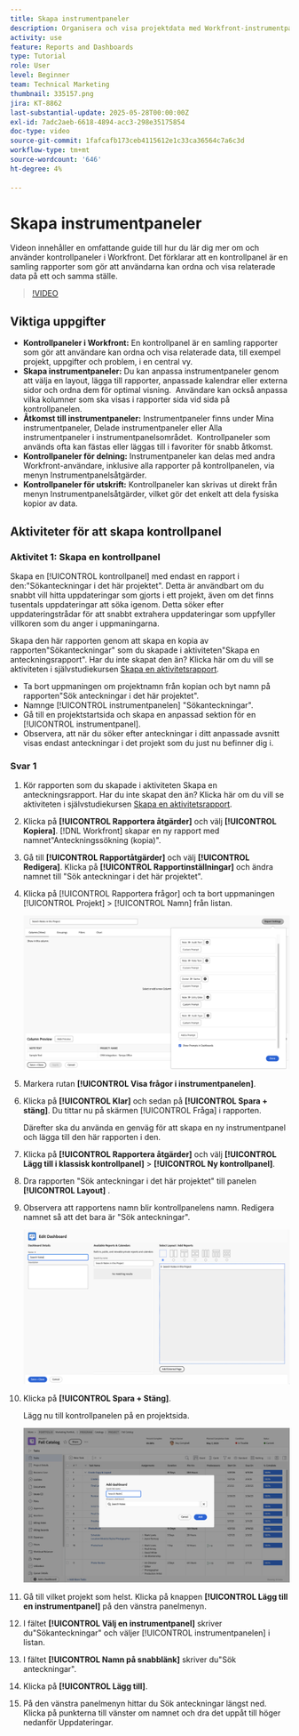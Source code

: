 ```yaml
---
title: Skapa instrumentpaneler
description: Organisera och visa projektdata med Workfront-instrumentpaneler som kan anpassas, öppnas enkelt, delas och skrivas ut för smidig projekthandledning och smidigt samarbete.
activity: use
feature: Reports and Dashboards
type: Tutorial
role: User
level: Beginner
team: Technical Marketing
thumbnail: 335157.png
jira: KT-8862
last-substantial-update: 2025-05-28T00:00:00Z
exl-id: 7adc2aeb-6618-4894-acc3-298e35175854
doc-type: video
source-git-commit: 1fafcafb173ceb4115612e1c33ca36564c7a6c3d
workflow-type: tm+mt
source-wordcount: '646'
ht-degree: 4%

---
```


# Skapa instrumentpaneler

Videon innehåller en omfattande guide till hur du lär dig mer om och använder kontrollpaneler i Workfront.
&#x200B;Det förklarar att en kontrollpanel är en samling rapporter som gör att användarna kan ordna och visa relaterade data på ett och samma ställe.

>[!VIDEO](https://video.tv.adobe.com/v/3449126/?quality=12&learn=on&captions=swe)

## Viktiga uppgifter

* **Kontrollpaneler i Workfront:** En kontrollpanel är en samling rapporter som gör att användare kan ordna och visa relaterade data, till exempel projekt, uppgifter och problem, i en central vy. &#x200B;
* **Skapa instrumentpaneler:** Du kan anpassa instrumentpaneler genom att välja en layout, lägga till rapporter, anpassade kalendrar eller externa sidor och ordna dem för optimal visning. &#x200B; Användare kan också anpassa vilka kolumner som ska visas i rapporter sida vid sida på kontrollpanelen. &#x200B;
* **Åtkomst till instrumentpaneler:** Instrumentpaneler finns under Mina instrumentpaneler, Delade instrumentpaneler eller Alla instrumentpaneler i instrumentpanelsområdet. &#x200B; Kontrollpaneler som används ofta kan fästas eller läggas till i favoriter för snabb åtkomst. &#x200B;
* **Kontrollpaneler för delning:** Instrumentpaneler kan delas med andra Workfront-användare, inklusive alla rapporter på kontrollpanelen, via menyn Instrumentpanelsåtgärder. &#x200B;
* **Kontrollpaneler för utskrift:** Kontrollpaneler kan skrivas ut direkt från menyn Instrumentpanelsåtgärder, vilket gör det enkelt att dela fysiska kopior av data. &#x200B;


## Aktiviteter för att skapa kontrollpanel

### Aktivitet 1: Skapa en kontrollpanel

Skapa en [!UICONTROL kontrollpanel] med endast en rapport i den:&quot;Sökanteckningar i det här projektet&quot;. Detta är användbart om du snabbt vill hitta uppdateringar som gjorts i ett projekt, även om det finns tusentals uppdateringar att söka igenom. Detta söker efter uppdateringstrådar för att snabbt extrahera uppdateringar som uppfyller villkoren som du anger i uppmaningarna.

Skapa den här rapporten genom att skapa en kopia av rapporten&quot;Sökanteckningar&quot; som du skapade i aktiviteten&quot;Skapa en anteckningsrapport&quot;. Har du inte skapat den än? Klicka här om du vill se aktiviteten i självstudiekursen [Skapa en aktivitetsrapport](https://experienceleague.adobe.com/sv/docs/workfront-learn/tutorials-workfront/reporting/basic-reporting/create-a-task-report#activity-1-create-a-note-report-with-prompts).

* Ta bort uppmaningen om projektnamn från kopian och byt namn på rapporten&quot;Sök anteckningar i det här projektet&quot;.
* Namnge [!UICONTROL instrumentpanelen] &quot;Sökanteckningar&quot;.
* Gå till en projektstartsida och skapa en anpassad sektion för en [!UICONTROL instrumentpanel].
* Observera, att när du söker efter anteckningar i ditt anpassade avsnitt visas endast anteckningar i det projekt som du just nu befinner dig i.

### Svar 1

1. Kör rapporten som du skapade i aktiviteten Skapa en anteckningsrapport. Har du inte skapat den än? Klicka här om du vill se aktiviteten i självstudiekursen [Skapa en aktivitetsrapport](https://experienceleague.adobe.com/sv/docs/workfront-learn/tutorials-workfront/reporting/basic-reporting/create-a-task-report#activity-1-create-a-note-report-with-prompts).
1. Klicka på **[!UICONTROL Rapportera åtgärder]** och välj **[!UICONTROL Kopiera]**. [!DNL Workfront] skapar en ny rapport med namnet&quot;Anteckningssökning (kopia)&quot;.
1. Gå till **[!UICONTROL Rapportåtgärder]** och välj **[!UICONTROL Redigera]**. Klicka på **[!UICONTROL Rapportinställningar]** och ändra namnet till &quot;Sök anteckningar i det här projektet&quot;.
1. Klicka på [!UICONTROL Rapportera frågor] och ta bort uppmaningen [!UICONTROL Projekt] > [!UICONTROL Namn] från listan.

   ![En bild av skärmen för att skapa en ny instrumentpanel](assets/edit-report-prompts.png)

1. Markera rutan **[!UICONTROL Visa frågor i instrumentpanelen]**.
1. Klicka på **[!UICONTROL Klar]** och sedan på **[!UICONTROL Spara + stäng]**. Du tittar nu på skärmen [!UICONTROL Fråga] i rapporten.

   Därefter ska du använda en genväg för att skapa en ny instrumentpanel och lägga till den här rapporten i den.

1. Klicka på **[!UICONTROL Rapportera åtgärder]** och välj **[!UICONTROL Lägg till i klassisk kontrollpanel]** > **[!UICONTROL Ny kontrollpanel]**.
1. Dra rapporten &quot;Sök anteckningar i det här projektet&quot; till panelen **[!UICONTROL Layout]** .
1. Observera att rapportens namn blir kontrollpanelens namn. Redigera namnet så att det bara är &quot;Sök anteckningar&quot;.

   ![En bild av skärmen för att skapa en ny instrumentpanel](assets/create-dashboard.png)

1. Klicka på **[!UICONTROL Spara + Stäng]**.

   Lägg nu till kontrollpanelen på en projektsida.

   ![En bild av skärmen för att skapa en ny instrumentpanel](assets/add-custom-section.png)

1. Gå till vilket projekt som helst. Klicka på knappen **[!UICONTROL Lägg till en instrumentpanel]** på den vänstra panelmenyn.
1. I fältet **[!UICONTROL Välj en instrumentpanel]** skriver du&quot;Sökanteckningar&quot; och väljer [!UICONTROL instrumentpanelen] i listan.
1. I fältet **[!UICONTROL Namn på snabblänk]** skriver du&quot;Sök anteckningar&quot;.
1. Klicka på **[!UICONTROL Lägg till]**.
1. På den vänstra panelmenyn hittar du Sök anteckningar längst ned. Klicka på punkterna till vänster om namnet och dra det uppåt till höger nedanför Uppdateringar.
